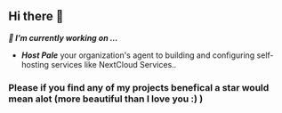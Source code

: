 ## Hi there 👋
 ***🔭 I’m currently working on ...***
 - ***Host Pale*** your organization's agent to building and configuring self-hosting services like NextCloud Services..
### Please if you find any of my projects benefical a star would mean alot (more beautiful than I love you :) )
<!--
**deyaa1251/deyaa1251** is a ✨ _special_ ✨ repository because its `README.md` (this file) appears on your GitHub profile.

Here are some ideas to get you started:

- 🔭 I’m currently working on ...
- 🌱 I’m currently learning ...
- 👯 I’m looking to collaborate on ...
- 🤔 I’m looking for help with ...
- 💬 Ask me about ...
- 📫 How to reach me: ...
- 😄 Pronouns: ...
- ⚡ Fun fact: ...
-->
